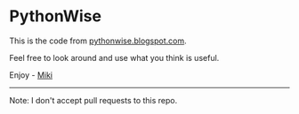 # PythonWise

This is the code from [pythonwise.blogspot.com](pythonwise.blogspot.com).

Feel free to look around and use what you think is useful.

Enjoy - [Miki](mailto:miki.tebeka@gmail.com)

---
Note: I don't accept pull requests to this repo.
